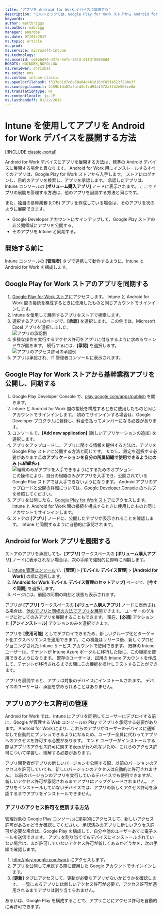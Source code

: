 ```yaml
---
title: "アプリを Android for Work デバイスに展開する"
description: "このトピックでは、Google Play for Work ストアから Android for Work デバイスにアプリを同期してから展開します。"
keywords: 
author: mattbriggs
ms.author: mabrigg
manager: angrobe
ms.date: 07/03/2017
ms.topic: article
ms.prod: 
ms.service: microsoft-intune
ms.technology: 
ms.assetid: cd0bbd90-d3fe-4efc-83fd-d1f3f86800d4
ROBOTS: NOINDEX,NOFOLLOW
ms.reviewer: chrisbal
ms.suite: ems
ms.custom: intune-classic
ms.openlocfilehash: f537ed1d7c6a50a64d4b1d16df65f4522f288e3f
ms.sourcegitcommit: 2459bfda07a2afd2cfcd94a1972a3fb2e565ce8d
ms.translationtype: HT
ms.contentlocale: ja-JP
ms.lasthandoff: 01/22/2018
---
```

# <a name="how-to-deploy-apps-to-android-for-work-devices-with-intune"></a>Intune を使用してアプリを Android for Work デバイスを展開する方法

[!INCLUDE [classic-portal](../includes/classic-portal.md)]

Android for Work デバイスにアプリを展開する方法は、標準の Android デバイスに展開する場合と異なります。 Android for Work 用にインストールするすべてのアプリは、Google Play for Work ストアから入手します。 ストアにログオンし、目的のアプリを検索し、アプリを承認します。
承認したアプリは、Intune コンソールの **[ボリューム購入アプリ]** ノードに表示されます。 ここでアプリの展開を管理する方法は、他のアプリを展開する方法と同じです。

また、独自の基幹業務 (LOB) アプリを作成している場合は、そのアプリを次のように展開できます。
- Google Developer アカウントにサインアップして、Google Play ストアの非公開領域にアプリを公開する。
- そのアプリを Intune と同期する。

## <a name="before-you-start"></a>開始する前に

Intune コンソールの **[管理者]** タブで連携して動作するように、Intune と Android for Work を構成します。

## <a name="synchronize-an-app-from-the-google-play-for-work-store"></a>Google Play for Work ストアのアプリを同期する


1. [Google Play for Work ストア](https://play.google.com/work)にアクセスします。 Intune と Android for Work 間の接続を構成するときに使用したものと同じアカウントでサインインします。
2. Intune を使用して展開するアプリをストアで検索します。
3. 選択するアプリのページで、**[承認]** を選択します。 この例では、Microsoft Excel アプリを選択しました。<br>
  ![アプリの承認例](media/approve.png)
4. 多様な操作を実行するアクセス許可をアプリに付与するように求めるウィンドウが開きます。 続行するには、**[承認]** を選択します。<br>
  ![アプリのアクセス許可の承認例](media/approve-app-permissions.png)
5. アプリは承認され、IT 管理者コンソールに表示されます。

## <a name="publish-then-synchronize-a-line-of-business-app-from-the-google-play-for-work-store"></a>Google Play for Work ストアから基幹業務アプリを公開し、同期する

1. Google Play Developer Console で、[play.google.com/apps/publish](https://play.google.com/apps/publish) を開きます。
2. Intune と Android for Work 間の接続を構成するときに使用したものと同じアカウントでサインインします。 初めてサインインする場合は、Google Developer プログラムに登録し、料金を払ってメンバーになる必要があります。
3. コンソールで、**[Add new application]** (新しいアプリケーションの追加) を選択します。
4. アプリをアップロードし、アプリに関する情報を提供する方法は、アプリを Google Play ストアに公開する方法と同じです。 ただし、設定を選択する必要があります**このアプリケーションを自分の所属組織で使用できるようにのみ (<*組織名*>)**:<br>
  ![組織のみがアプリを入手できるようにするためのオプション](media/restrict.png)<br>
この操作により、自分の組織のみがアプリを入手でき、公開されている Google Play ストアでは入手できないようになります。
Android アプリのアップロードと公開の詳細については、[Google Developer Console のヘルプ](https://support.google.com/googleplay/android-developer/answer/113469)を参照してください。
5. アプリを公開したら、[Google Play for Work ストア](https://play.google.com/work)にアクセスします。 Intune と Android for Work 間の接続を構成するときに使用したものと同じアカウントでサインインします。
6. ストアの **[アプリ]** ノードに、公開したアプリが表示されることを確認します。 Intune と同期するように自動的に承認されます。

## <a name="deploy-an-android-for-work-app"></a>Android for Work アプリを展開する

ストアのアプリを承認しても、**[アプリ]** ワークスペースの **[ボリューム購入アプリ]** ノードに表示されない場合は、次の手順で強制的に即時に同期します。

1. [Intune 管理コンソール](https://manage.microsoft.com)で、**[管理]** > **[モバイル デバイス管理]** > **[Android for Work]** の順に選択します。
2. **[Android for Work モバイル デバイス管理のセットアップ]** ページで、**[今すぐ同期]** を選択します。
3. ページには、前回の同期の時刻と状態も表示されます。

アプリが **[アプリ]** ワークスペースの **[ボリューム購入アプリ]** ノードに表示される場合は、[他のアプリと同様の方法でアプリを展開](deploy-apps-in-microsoft-intune.md)できます。 ユーザーのグループに対してのみアプリを展開することもできます。 現在、**[必須]** アクションと **[アンインストール]** アクションのみを選択できます。

アプリを **[使用可能]** としてデプロイできるため、新しいグループ化とターゲット化エクスペリエンスを適用できます。 この機能はリリース後、新しくプロビジョニングされた Intune サービス アカウントで使用できます。 既存の Intune ユーザーは、テナントが Intune Azure ポータルに移行した後に、この機能を使用できるようになります。 既存のユーザーは、試用の Intune アカウントを作成して、テナントが移行されるまでの間にこの機能を検討しテストすることができます。

アプリを展開すると、アプリは対象のデバイスにインストールされます。 デバイスのユーザーは、承認を求められることはありません。

## <a name="manage-app-permissions"></a>アプリのアクセス許可の管理
Android for Work では、Intune にアプリを同期してユーザーにデプロイする前に、Google が管理する Web コンソールの Play でアプリを承認する必要があります。  Android for Work により、これらのアプリがユーザーのデバイスに通知なしで自動的にプッシュできるようになるため、ユーザー全員に代わってアプリへのアクセスを許可する必要があります。  エンド ユーザーがインストールする際はアプリのアクセス許可に関する表示が行われないため、これらのアクセス許可について学習し、理解する必要があります。

アプリ開発者がアプリの新しいバージョンを公開する際、以前のバージョンのアクセスを許可していても、新しいバージョンのアクセスは自動的に許可されません。 以前のバージョンのアプリを実行しているデバイスでも使用できますが、新しいアクセス許可が承認されるまでアプリはアップグレードされません。 アプリをインストールしていないデバイスでは、アプリの新しくアクセス許可を承認するまでアプリをインストールできません。

### <a name="how-to-update-app-permissions"></a>アプリのアクセス許可を更新する方法

管理対象の Google Play コンソールに定期的にアクセスして、新しいアクセス許可があるかどうか確認してください。 承認済みのアプリに新しいアクセス許可が必要な場合は、Google Play を構成して、自分や他のユーザーあてに電子メールを送信できます。 アプリを割り当ててもデバイスにインストールされていない場合は、まだ許可していないアクセス許可が新しくあるかどうかを、次の手順で確認します。

1. http://play.google.com/work にアクセスします。
2. アプリを公開して承認する際に使用した Google アカウントでサインインします。
3. **[更新]** タブにアクセスして、更新が必要なアプリがないかどうかを確認します。  一覧にあるアプリには新しいアクセス許可が必要で、アクセス許可が適用されるまでアプリは割り当てられません。  

あるいは、Google Play を構成することで、アプリごとにアクセス許可を自動的に再許可できます。 
